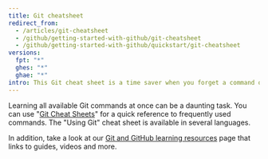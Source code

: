 ```yaml
---
title: Git cheatsheet
redirect_from:
  - /articles/git-cheatsheet
  - /github/getting-started-with-github/git-cheatsheet
  - /github/getting-started-with-github/quickstart/git-cheatsheet
versions:
  fpt: "*"
  ghes: "*"
  ghae: "*"
intro: This Git cheat sheet is a time saver when you forget a command or don't want to use help in the CLI.
---
```


Learning all available Git commands at once can be a daunting task. You can use "[Git Cheat Sheets](https://training.github.com/)" for a quick reference to frequently used commands. The "Using Git" cheat sheet is available in several languages.

In addition, take a look at our [Git and GitHub learning resources](/articles/git-and-github-learning-resources/) page that links to guides, videos and more.
